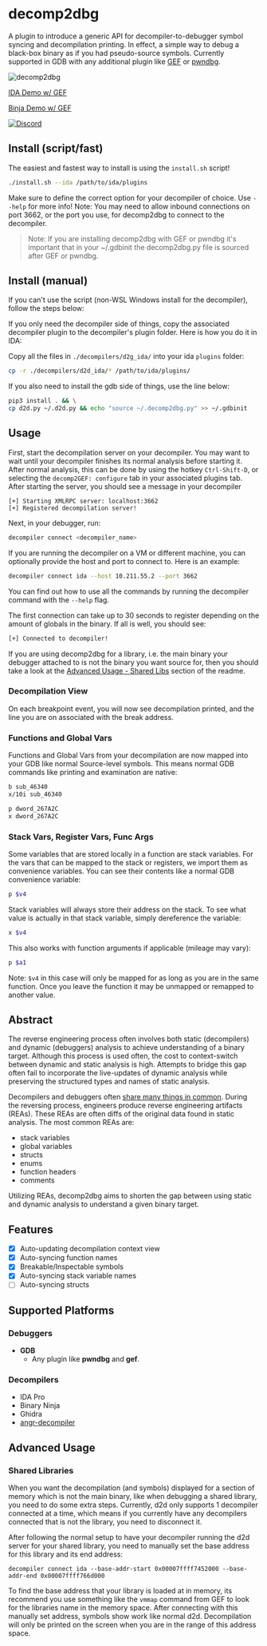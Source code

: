 # decomp2dbg
A plugin to introduce a generic API for decompiler-to-debugger symbol syncing and decompilation
printing. In effect, a simple way to debug a black-box binary as if you had pseudo-source symbols.
Currently supported in GDB with any additional plugin like [GEF](https://github.com/hugsy/gef) or 
[pwndbg](https://github.com/pwndbg/pwndbg).

![decomp2dbg](./assets/decomp2dbg.png)

[IDA Demo w/ GEF](https://asciinema.org/a/442740)

[Binja Demo w/ GEF](https://t.co/M2IZd0fmi3)

[![Discord](https://img.shields.io/discord/900841083532087347?label=Discord&style=plastic)](https://discord.gg/wZSCeXnEvR)

## Install (script/fast)
The easiest and fastest way to install is using the `install.sh` script!
```bash
./install.sh --ida /path/to/ida/plugins
```

Make sure to define the correct option for your decompiler of choice. Use `--help` for more info!
Note: You may need to allow inbound connections on port 3662, or the port you use, for decomp2dbg to connect
to the decompiler. 

> Note: If you are installing decomp2dbg with GEF or pwndbg it's important that in your ~/.gdbinit the
> decomp2dbg.py file is sourced after GEF or pwndbg.

## Install (manual)
If you can't use the script (non-WSL Windows install for the decompiler), follow the steps below: 

If you only need the decompiler side of things, copy the associated decompiler plugin to the
decompiler's plugin folder. Here is how you do it in IDA:

Copy all the files in `./decompilers/d2g_ida/` into your ida `plugins` folder:
```bash
cp -r ./decompilers/d2d_ida/* /path/to/ida/plugins/
```

If you also need to install the gdb side of things, use the line below: 
```bash
pip3 install . && \
cp d2d.py ~/.d2d.py && echo "source ~/.decomp2dbg.py" >> ~/.gdbinit
```

## Usage 
First, start the decompilation server on your decompiler. You may want to wait
until your decompiler finishes its normal analysis before starting it. After normal analysis, this can be done by using the hotkey `Ctrl-Shift-D`,
or selecting the `decomp2GEF: configure` tab in your associated plugins tab. After starting the server, you should
see a message in your decompiler
```
[+] Starting XMLRPC server: localhost:3662
[+] Registered decompilation server!
```

Next, in your debugger, run:
```bash
decompiler connect <decompiler_name>
```

If you are running the decompiler on a VM or different machine, you can optionally provide the host and 
port to connect to. Here is an example:
```bash
decompiler connect ida --host 10.211.55.2 --port 3662
```

You can find out how to use all the commands by running the decompiler command with the `--help` flag.

The first connection can take up to 30 seconds to register depending on the amount of globals in the binary.
If all is well, you should see:
```bash
[+] Connected to decompiler!
```

If you are using decomp2dbg for a library, i.e. the main binary your debugger attached to is not the binary
you want source for, then you should take a look at the [Advanced Usage - Shared Libs](#shared-libraries) section
of the readme.

### Decompilation View
On each breakpoint event, you will now see decompilation printed, and the line you are on associated with
the break address. 

### Functions and Global Vars
Functions and Global Vars from your decompilation are now mapped into your GDB like normal Source-level 
symbols. This means normal GDB commands like printing and examination are native:
```bash
b sub_46340
x/10i sub_46340
```
```bash
p dword_267A2C 
x dword_267A2C
```

### Stack Vars, Register Vars, Func Args
Some variables that are stored locally in a function are stack variables. For the vars that can be mapped
to the stack or registers, we import them as convenience variables. You can see their contents like a normal GDB convenience
variable:
```bash 
p $v4
```

Stack variables will always store their address on the stack. To see what value is actually in that stack variable,
simply dereference the variable:
```bash
x $v4
```

This also works with function arguments if applicable (mileage may vary):
```bash
p $a1
```

Note: `$v4` in this case will only be mapped for as long as you are in the same function. Once you leave the function
it may be unmapped or remapped to another value.

## Abstract
The reverse engineering process often involves both static (decompilers) and dynamic (debuggers) analysis to
achieve understanding of a binary target. Although this process is used often, the cost to context-switch between
dynamic and static analysis is high. Attempts to bridge this gap often fail to incorporate the live-updates of dynamic
analysis while preserving the structured types and names of static analysis. 

Decompilers and debuggers often [share many things in common](https://github.com/angr/binsync). During the reversing process, engineers produce reverse
engineering artifacts (REAs). These REAs are often diffs of the original data found in static analysis. The
most common REAs are:
- stack variables
- global variables
- structs
- enums
- function headers
- comments

Utilizing REAs, decomp2dbg aims to shorten the gap between using static and dynamic analysis to understand
a given binary target. 

## Features
- [X] Auto-updating decompilation context view
- [X] Auto-syncing function names
- [X] Breakable/Inspectable symbols
- [X] Auto-syncing stack variable names
- [ ] Auto-syncing structs

## Supported Platforms
### Debuggers
- **GDB**
  - Any plugin like **pwndbg** and **gef**.
### Decompilers
- IDA Pro
- Binary Ninja
- Ghidra
- [angr-decompiler](https://github.com/angr/angr-management)


## Advanced Usage
### Shared Libraries
When you want the decompilation (and symbols) displayed for a section of memory which is not the main binary, like when debugging a shared library, you need to do some extra steps. Currently, d2d only supports 1 decompiler connected at a time, which means if you currently have any decompilers connected that is not the library, you need to disconnect it.

After following the normal setup to have your decompiler running the d2d server for your shared library, you need to manually set the base address for this library and its end address:

```
decompiler connect ida --base-addr-start 0x00007ffff7452000 --base-addr-end 0x00007ffff766d000
```

To find the base address that your library is loaded at in memory, its recommend you use something like the `vmmap` command from GEF to look for the libraries name in the memory space. After connecting with this manually set address, symbols show work like normal d2d. Decompilation will only be printed on the screen when you are in the range of this address space. 